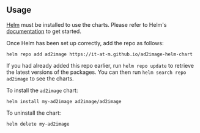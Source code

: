 ## Usage

[Helm](https://helm.sh) must be installed to use the charts. Please refer to
Helm's [documentation](https://helm.sh/docs) to get started.

Once Helm has been set up correctly, add the repo as follows:

    helm repo add ad2image https://it-at-m.github.io/ad2image-helm-chart

If you had already added this repo earlier, run `helm repo update` to retrieve
the latest versions of the packages. You can then run `helm search repo
ad2image` to see the charts.

To install the `ad2image` chart:

    helm install my-ad2image ad2image/ad2image

To uninstall the chart:

    helm delete my-ad2image
